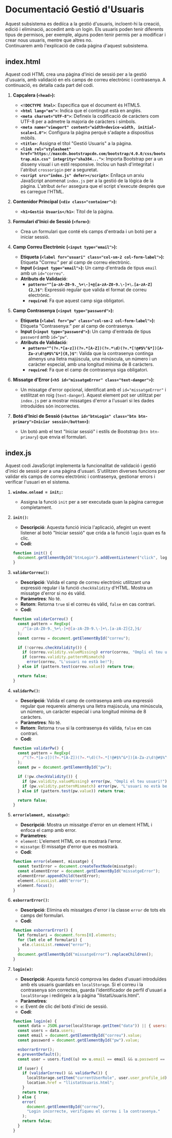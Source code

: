 # Documentació Gestió d'Usuaris

Aquest subsistema es dediíca a la gestió d'usuaris, incloent-hi la creació, edició i eliminació, accedint amb un login. Els usuaris poden tenir diferents tipus de permisos, per exemple, alguns poden tenir permís per a modificar i crear nous usuaris, mentre que altres no.  
Continuarem amb l'explicació de cada pàgina d'aquest subsistema.

## index.html

Aquest codi HTML crea una pàgina d'inici de sessió per a la gestió d'usuaris, amb validació en els camps de correu electrònic i contrasenya. A continuació, es detalla cada part del codi.

1. **Capçalera (`<head>`):**

   - **`<!DOCTYPE html>`**: Especifica que el document és HTML5.
   - **`<html lang="en">`**: Indica que el contingut està en anglés.
   - **`<meta charset="UTF-8">`**: Defineix la codificació de caràcters com UTF-8 per a admetre la majoria de caràcters i símbols.
   - **`<meta name="viewport" content="width=device-width, initial-scale=1.0">`**: Configura la pàgina perquè s'adapte a dispositius mòbils.
   - **`<title>`**: Assigna el títol "Gestió Usuaris" a la pàgina.
   - **`<link rel="stylesheet" href="https://maxcdn.bootstrapcdn.com/bootstrap/4.0.0/css/bootstrap.min.css" integrity="sha384...">`**: Importa Bootstrap per a un disseny visual i un estil responsive. Inclou un hash d'integritat i l'atribut `crossorigin` per a seguretat.
   - **`<script src="index.js" defer></script>`**: Enllaça un arxiu JavaScript anomenat `index.js` per a la gestió de la lògica de la pàgina. L'atribut `defer` assegura que el script s'execute després que es carregue l'HTML.

2. **Contenidor Principal (`<div class="container">`):**

   - **`<h1>Gestió Usuaris</h1>`**: Títol de la pàgina.

3. **Formulari d'Inici de Sessió (`<form>`):**

   - Crea un formulari que conté els camps d'entrada i un botó per a iniciar sessió.

4. **Camp Correu Electrònic (`<input type="email">`):**

   - **Etiqueta (`<label for="usuari" class="col-sm-2 col-form-label">`):** Etiqueta "Correu:" per al camp de correu electrònic.
   - **Input (`<input type="email">`):** Un camp d'entrada de tipus `email` amb un `id="correu"`.
   - **Atributs de Validació**:
     - **`pattern="^[a-zA-Z0-9._%+\-]+@[a-zA-Z0-9.\-]+\.[a-zA-Z]{2,}$"`**: Expressió regular que valida el format de correu electrònic.
     - **`required`**: Fa que aquest camp siga obligatori.

5. **Camp Contrasenya (`<input type="password">`):**

   - **Etiqueta (`<label for="pw" class="col-sm-2 col-form-label">`):** Etiqueta "Contrasenya:" per al camp de contrasenya.
   - **Input (`<input type="password">`):** Un camp d'entrada de tipus `password` amb `id="pw"`.
   - **Atributs de Validació**:
     - **`pattern="^(?=.*[a-z])(?=.*[A-Z])(?=.*\d)(?=.*[!@#$%^&*])[A-Za-z\d!@#$%^&*]{8,}$"`**: Valida que la contrasenya continga almenys una lletra majúscula, una minúscula, un número i un caràcter especial, amb una longitud mínima de 8 caràcters.
     - **`required`**: Fa que el camp de contrasenya siga obligatori.

6. **Missatge d'Error (`<h5 id="missatgeError" class="text-danger">`):**

   - Un missatge d'error opcional, identificat amb el `id="missatgeError"` i estilitzat en roig (`text-danger`). Aquest element pot ser utilitzat per `index.js` per a mostrar missatges d'error a l'usuari si les dades introduïdes són incorrectes.

7. **Botó d'Inici de Sessió (`<button id="btnLogin" class="btn btn-primary">Iniciar sessió</button>`):**
   - Un botó amb el text "Iniciar sessió" i estils de Bootstrap (`btn btn-primary`) que envia el formulari.

## index.js

Aquest codi JavaScript implementa la funcionalitat de validació i gestió d'inici de sessió per a una pàgina d'usuari. S'utilitzen diverses funcions per validar els camps de correu electrònic i contrasenya, gestionar errors i verificar l'usuari en el sistema.

1. **`window.onload = init;`:**

   - Assigna la funció `init` per a ser executada quan la pàgina carregue completament.

2. **`init()`:**

   - **Descripció**: Aquesta funció inicia l'aplicació, afegint un event listener al botó "Iniciar sessió" que crida a la funció `login` quan es fa clic.
   - **Codi**:

   ```javascript
   function init() {
     document.getElementById("btnLogin").addEventListener("click", login);
   }
   ```

3. **`validarCorreu()`:**

   - **Descripció**: Valida el camp de correu electrònic utilitzant una expressió regular i la funció `checkValidity` d'HTML. Mostra un missatge d'error si no és vàlid.
   - **Paràmetres**: No té.
   - **Retorn**: Retorna `true` si el correu és vàlid, `false` en cas contrari.
   - **Codi**:

   ```javascript
   function validarCorreu() {
     const pattern = RegExp(
       /^[a-zA-Z0-9._%+\-]+@[a-zA-Z0-9.\-]+\.[a-zA-Z]{2,}$/
     );
     const correu = document.getElementById("correu");

     if (!correu.checkValidity()) {
       if (correu.validity.valueMissing) error(correu, "Ompli el teu usuari!");
       if (correu.validity.patternMismatch)
         error(correu, "L'usuari no està be!");
     } else if (pattern.test(correu.value)) return true;

     return false;
   }
   ```

4. **`validarPw()`:**

   - **Descripció**: Valida el camp de contrasenya amb una expressió regular que requereix almenys una lletra majúscula, una minúscula, un número, un caràcter especial i una longitud mínima de 8 caràcters.
   - **Paràmetres**: No té.
   - **Retorn**: Retorna `true` si la contrasenya és vàlida, `false` en cas contrari.
   - **Codi**:

   ```javascript
   function validarPw() {
     const pattern = RegExp(
       /^(?=.*[a-z])(?=.*[A-Z])(?=.*\d)(?=.*[!@#$%^&*])[A-Za-z\d!@#$%^&*]{8,}$/
     );
     const pw = document.getElementById("pw");

     if (!pw.checkValidity()) {
       if (pw.validity.valueMissing) error(pw, "Ompli el teu usuari!");
       if (pw.validity.patternMismatch) error(pw, "L'usuari no està be!");
     } else if (pattern.test(pw.value)) return true;

     return false;
   }
   ```

5. **`error(element, missatge)`:**

   - **Descripció**: Mostra un missatge d'error en un element HTML i enfoca el camp amb error.
   - **Paràmetres**:
   - `element`: L'element HTML on es mostrarà l'error.
   - `missatge`: El missatge d'error que es mostrarà.
   - **Codi**:

   ```javascript
   function error(element, missatge) {
     const textError = document.createTextNode(missatge);
     const elementError = document.getElementById("missatgeError");
     elementError.appendChild(textError);
     element.classList.add("error");
     element.focus();
   }
   ```

6. **`esborrarError()`:**

   - **Descripció**: Elimina els missatges d'error i la classe `error` de tots els camps del formulari.
   - **Codi**:

   ```javascript
   function esborrarError() {
     let formulari = document.forms[0].elements;
     for (let ele of formulari) {
       ele.classList.remove("error");
     }
     document.getElementById("missatgeError").replaceChildren();
   }
   ```

7. **`login(e)`:**

   - **Descripció**: Aquesta funció comprova les dades d'usuari introduïdes amb els usuaris guardats en `localStorage`. Si el correu i la contrasenya són correctes, guarda l'identificador de perfil d'usuari a `localStorage` i redirigeix a la pàgina "llistatUsuaris.html".
   - **Paràmetres**:
   - `e`: Event de clic del botó d'inici de sessió.
   - **Codi**:

   ```javascript
   function login(e) {
     const data = JSON.parse(localStorage.getItem("data")) || { users: [] };
     const users = data.users;
     const email = document.getElementById("correu").value;
     const password = document.getElementById("pw").value;

     esborrarError();
     e.preventDefault();
     const user = users.find((u) => u.email == email && u.password == password);

     if (user) {
       if (validarCorreu() && validarPw()) {
         localStorage.setItem("currentUserRole", user.user_profile_id);
         location.href = "llistatUsuaris.html";
       }
       return true;
     } else {
       error(
         document.getElementById("correu"),
         "Login incorrecte, verifiqueu el correu i la contrasenya."
       );
       return false;
     }
   }
   ```
